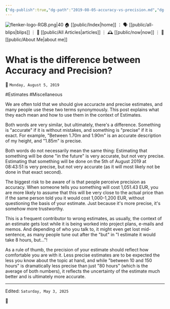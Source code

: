 ```yaml
---
{"dg-publish":true,"dg-path":"2019-08-05-accuracy-vs-precision.md","dg-permalink":"2019/08/05/accuracy-vs-precision/","permalink":"/2019/08/05/accuracy-vs-precision/","title":"What is the difference between Accuracy and Precision?","created":"2019-08-05T00:00:00","updated":"2025-05-03T09:50:01"}
---
```



<div class="transclusion internal-embed is-loaded"><div class="markdown-embed">




![flenker-logo-RGB.png|40](/img/user/attachments/flenker-logo-RGB.png)
🏠 [[public/Index\|home]]  ⋮ 🗣️ [[public/all-blips\|blips]] ⋮  📝 [[public/All Articles\|articles]]  ⋮ 🕰️ [[public/now\|now]] ⋮ 🪪 [[public/About Me\|about me]]


</div></div>


# What is the difference between Accuracy and Precision?
<p><span>📆 <code>Monday, August 5, 2019</code></span></p>
#Estimates #Miscellaneous

We are often told that we should give accuracte and precise estimates, and many people use these two terms synonymously. This post explains what they each mean and how to use them in the context of Estimates.

Both words are very similar, but ultimately, there's a difference. Something is "accurate" if it is without mistakes, and something is "precise" if it is exact. For example, "Between 1.70m and 1.90m" is an accurate description of my height, and "1.85m" is precise.

Both words do not necessarily mean the same thing: Estimating that something will be done "in the future" is very accurate, but not very precise. Estimating that something will be done on the 5th of August 2019 at 08:43:51 is very precise, but not very accurate (as it will most likely not be done in that exact second).

The biggest risk to be aware of is that people perceive precision as accuracy. When someone tells you something will cost 1,051.43 EUR, you are more likely to assume that this will be very close to the actual price than if the same person told you it would cost 1,000-1,200 EUR, without questioning the basis of your estimate. Just because it's more precise, it's somehow more trustworthy.

This is a frequent contributor to wrong estimates, as usually, the context of an estimate gets lost while it is being worked into project plans, e-mails and memos. And depending of who you talk to, it might even get lost mid-sentence, as many people tune out after the "but" in "I estimate it would take 8 hours, but..."!

As a rule of thumb, the precision of your estimate should reflect how comfortable you are with it. Less precise estimates are to be expected the less you know about the topic at hand, and while "between 10 and 150 hours" is dramatically less precise than just "80 hours" (which is the average of both numbers), it reflects the uncertainty of the estimate much better and is ultimately more accurate.

- - -
<p><span>Edited: <code>Saturday, May 3, 2025</code></span></p>

👾
